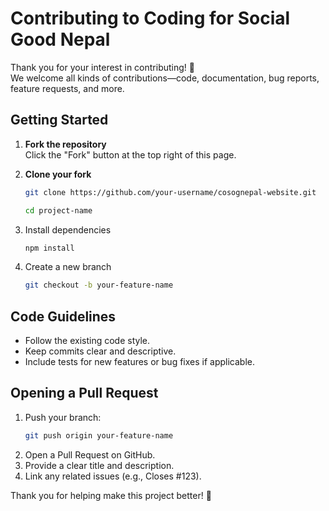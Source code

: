 # Contributing to Coding for Social Good Nepal

Thank you for your interest in contributing! 🎉  
We welcome all kinds of contributions—code, documentation, bug reports, feature requests, and more.

## Getting Started

1. **Fork the repository**  
   Click the "Fork" button at the top right of this page.

2. **Clone your fork**
   ```bash
   git clone https://github.com/your-username/cosognepal-website.git
   
   cd project-name
   ```
3. Install dependencies
   ```bash
   npm install
   ```
4. Create a new branch
   ```bash
   git checkout -b your-feature-name
   ```

## Code Guidelines

- Follow the existing code style.
- Keep commits clear and descriptive.
- Include tests for new features or bug fixes if applicable.

## Opening a Pull Request

1. Push your branch:
   ```bash
   git push origin your-feature-name
   ```
2. Open a Pull Request on GitHub.
3. Provide a clear title and description.
4. Link any related issues (e.g., Closes #123).

Thank you for helping make this project better! 🚀
